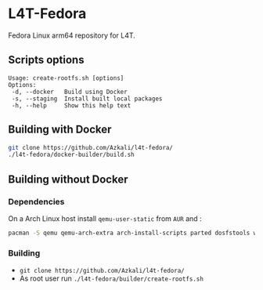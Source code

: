 # L4T-Fedora

Fedora Linux arm64 repository for L4T.

## Scripts options

```
Usage: create-rootfs.sh [options]
Options:
 -d, --docker   Build using Docker
 -s, --staging	Install built local packages
 -h, --help		Show this help text
```

## Building with Docker

```sh
git clone https://github.com/Azkali/l4t-fedora/
./l4t-fedora/docker-builder/build.sh
```

## Building without Docker

### Dependencies

On a Arch Linux host install `qemu-user-static` from `AUR` and :

```sh
pacman -S qemu qemu-arch-extra arch-install-scripts parted dosfstools wget libarchive p7zip
```

### Building

- `git clone https://github.com/Azkali/l4t-fedora/`
- As root user run `./l4t-fedora/builder/create-rootfs.sh`
